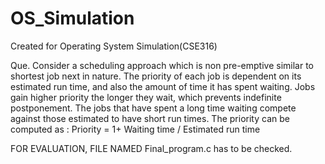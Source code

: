 # OS_Simulation
Created for Operating System Simulation(CSE316)

Que. Consider a scheduling approach which is non pre-emptive similar to shortest job next in nature. The priority of each job is dependent on its estimated run time, and also the amount of time it has spent waiting. Jobs gain higher priority the longer they wait, which prevents indefinite postponement. The jobs that have spent a long time waiting compete against those estimated to have short run times. The priority can be computed as :
                  Priority = 1+ Waiting time / Estimated run time



FOR EVALUATION, FILE NAMED Final_program.c has to be checked.
